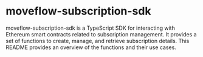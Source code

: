 # moveflow-subscription-sdk

moveflow-subscription-sdk is a TypeScript SDK for interacting with Ethereum smart contracts related to subscription management. It provides a set of functions to create, manage, and retrieve subscription details. This README provides an overview of the functions and their use cases.
